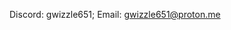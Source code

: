 Discord: gwizzle651;
Email: gwizzle651@proton.me

<!---
gwizzle651/gwizzle651 is a ✨ special ✨ repository because its `README.md` (this file) appears on your GitHub profile.
You can click the Preview link to take a look at your changes.
--->

